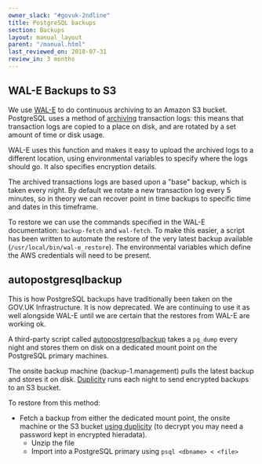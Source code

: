```yaml
---
owner_slack: "#govuk-2ndline"
title: PostgreSQL backups
section: Backups
layout: manual_layout
parent: "/manual.html"
last_reviewed_on: 2018-07-31
review_in: 3 months
---
```


## WAL-E Backups to S3

We use [WAL-E](https://github.com/wal-e/wal-e) to do continuous archiving to an Amazon S3 bucket. PostgreSQL uses a method of [archiving](https://www.postgresql.org/docs/9.3/static/continuous-archiving.html)
transaction logs: this means that transaction logs are copied to a place on disk, and are rotated by a set amount of time or disk usage.

WAL-E uses this function and makes it easy to upload the archived logs to a different location, using environmental variables to specify
where the logs should go. It also specifies encryption details.

The archived transactions logs are based upon a "base" backup, which is taken every night. By default we rotate a new transaction log every 5 minutes, so in theory
we can recover point in time backups to specific time and dates in this timeframe.

To restore we can use the commands specified in the WAL-E documentation: `backup-fetch` and `wal-fetch`. To make this easier, a script has been written to automate the
restore of the very latest backup available (`/usr/local/bin/wal-e_restore`). The environmental variables which define the AWS credentials will need to be present.

## autopostgresqlbackup

This is how PostgreSQL backups have traditionally been taken on the GOV.UK Infrastructure. It is now deprecated. We are continuing to use it as well alongside WAL-E until we are certain that the restores from WAL-E are working ok.

A third-party script called [autopostgresqlbackup](http://manpages.ubuntu.com/manpages/wily/man8/autopostgresqlbackup.8.html)
takes a `pg_dump` every night and stores them on disk on a dedicated mount point on the PostgreSQL primary machines.

The onsite backup machine (backup-1.management) pulls the latest backup and stores it on disk. [Duplicity](http://duplicity.nongnu.org/)
runs each night to send encrypted backups to an S3 bucket.

To restore from this method:

 - Fetch a backup from either the dedicated mount point, the onsite machine or the S3 bucket [using duplicity](restore-from-offsite-backups.html) (to decrypt you may need a password kept in encrypted hieradata).
   - Unzip the file
   - Import into a PostgreSQL primary using `psql <dbname> < <file>`

